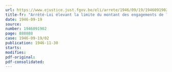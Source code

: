 ```yaml
---
url: https://www.ejustice.just.fgov.be/eli/arrete/1946/09/19/1946091902/justel
title-fr: "Arrêté-Loi élevant la limite du montant des engagements de la Caisse nationale de Crédit aux Classes moyennes"
date: 1946-09-19
source:
number: 1946091902
page: 888888
case: 1946-09-19/02
publication: 1946-11-30
starts:
modifies:
pdf-original:
pdf-consolidated:
---
```


